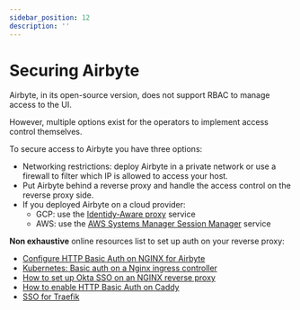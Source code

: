 ```yaml
---
sidebar_position: 12
description: ''
---
```


# Securing Airbyte

Airbyte, in its open-source version, does not support RBAC to manage access to the UI.

However, multiple options exist for the operators to implement access control themselves.

To secure access to Airbyte you have three options:
* Networking restrictions: deploy Airbyte in a private network or use a firewall to filter which IP is allowed to access your host.
* Put Airbyte behind a reverse proxy and handle the access control on the reverse proxy side. 
* If you deployed Airbyte on a cloud provider: 
    * GCP: use the [Identidy-Aware proxy](https://cloud.google.com/iap) service
    * AWS: use the [AWS Systems Manager Session Manager](https://docs.aws.amazon.com/systems-manager/latest/userguide/session-manager.html) service

**Non exhaustive** online resources list to set up auth on your reverse proxy:
* [Configure HTTP Basic Auth on NGINX for Airbyte](https://shadabshaukat.medium.com/deploy-and-secure-airbyte-with-nginx-reverse-proxy-basic-authentication-lets-encrypt-ssl-72bee223a4d9)
* [Kubernetes: Basic auth on a Nginx ingress controller](https://kubernetes.github.io/ingress-nginx/examples/auth/basic/)
* [How to set up Okta SSO on an NGINX reverse proxy](https://developer.okta.com/blog/2018/08/28/nginx-auth-request)
* [How to enable HTTP Basic Auth on Caddy](https://caddyserver.com/docs/caddyfile/directives/basicauth)
* [SSO for Traefik](https://github.com/thomseddon/traefik-forward-auth)
